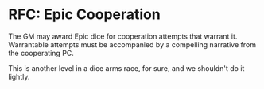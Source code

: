 # RFC: Epic Cooperation

The GM may award Epic dice for cooperation attempts that warrant it.
Warrantable attempts must be accompanied by a compelling narrative from
the cooperating PC.

This is another level in a dice arms race, for sure, and we shouldn't do it
lightly.
